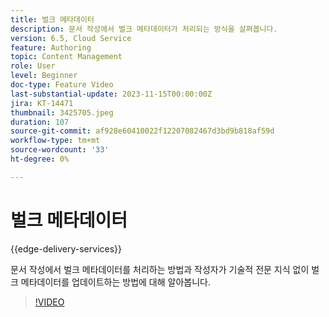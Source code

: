 ```yaml
---
title: 벌크 메타데이터
description: 문서 작성에서 벌크 메타데이터가 처리되는 방식을 살펴봅니다.
version: 6.5, Cloud Service
feature: Authoring
topic: Content Management
role: User
level: Beginner
doc-type: Feature Video
last-substantial-update: 2023-11-15T00:00:00Z
jira: KT-14471
thumbnail: 3425705.jpeg
duration: 107
source-git-commit: af928e60410022f12207082467d3bd9b818af59d
workflow-type: tm+mt
source-wordcount: '33'
ht-degree: 0%

---
```



# 벌크 메타데이터

{{edge-delivery-services}}

문서 작성에서 벌크 메타데이터를 처리하는 방법과 작성자가 기술적 전문 지식 없이 벌크 메타데이터를 업데이트하는 방법에 대해 알아봅니다.

>[!VIDEO](https://video.tv.adobe.com/v/3425705/?learn=on)
